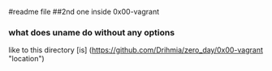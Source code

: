 #readme file
##2nd one inside 0x00-vagrant
### what does uname do without any options
like to this directory [is] (https://github.com/Drihmia/zero_day/0x00-vagrant "location")
